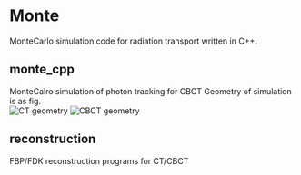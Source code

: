 # Monte
MonteCarlo simulation code for radiation transport written in C++.

## monte_cpp
MonteCalro simulation of photon tracking for CBCT
Geometry of simulation is as fig.   
<img src="https://i.imgur.com/or0Rvu1.png" alt="CT geometry" title="2dgeo">
<img src="https://i.imgur.com/DkC4qgi.png" alt = "CBCT geometry" title="3Dgeo">

## reconstruction
FBP/FDK reconstruction programs for CT/CBCT
